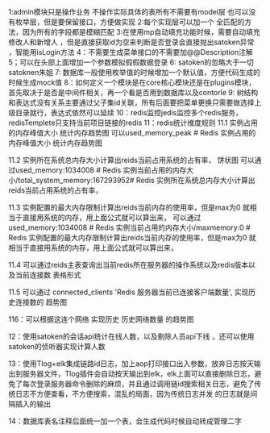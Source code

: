 1:admin模块只是操作业务 不操作实际具体的表所有不需要有model层 也可以没有枚举层，但是要保留接口，方便做实现
2:每个实现层可以加一个 全匹配的方法，因为所有的字段都是模糊匹配
3:在使用mp自动填充功能时候，需要自动填充修改人和新增人 ，但是直接获取id为空来判断是否登录会直接抛出satoken异常  ，智能用isLogin方法 
4：不需要生成菜单接口的不需要加@@Description注解
5；可以在头部上面增加一个参数模拟假假数据登录
6: satoken的忽略大于一切satoknen朱姐
7: 数据库一般使用枚举值的时候增加一个默认值，方便代码生成的时候生成mock值
8：如何定义一个模块是在core核心模块还是在plugins模块，首先取决于是否是中间件相关，再一个看是否用到数据库以及contorle
9: 树结构和表达式没有关系主要通过父子集id关联，所有后面要把菜单更换只需要做选择上级目录就行，表达式依然可以延续
10：redis监控jedis监控多个redis服务，redisTemplete只支持当前项目链接的redis
11：redis统计维度规则
11.1 实例占用的内存峰值大小 统计内存趋势图 
可以used_memory_peak # Redis 实例占用的内存峰值大小 统计内存趋势图

11.2 实例所在系统总内存大小计算出reids当前占用系统的占有率， 饼状图
可以通过used_memory:1034008 # Redis 实例当前占用的内存大小/total_system_memory:167293952# Redis 实例所在系统总内存大小计算出reids当前占用系统的占有率，

11.3 实例配置的最大内存限制计算出reids当前内存的使用率，但是max为0 就相当于直接用系统的内存，用上面公式就可以算出来，
可以通过used_memory:1034008 # Redis 实例当前占用的内存大小/maxmemory:0 # Redis 实例配置的最大内存限制计算出reids当前内存的使用率，但是max为0 就相当于直接用系统的内存，用上面公式就可以算出来，

11.4 可以通过reids主表查询出当前redis所在服务器的操作系统以及redis版本以及当前连接数 表格形式

11.5 可以通过 connected_clients 'Redis 服务器当前已连接客户端数量', 实现历史连接数的 趋势图

116：可以根据这连个网络 实现历史 历史网络数量 的趋势图



12：使用satoken的会话api统计在线人数，以及剔除人员api下线  ，还可以使用satoken的侦听器实现计算人数 


13：使用Tlog+elk集成链路id日志，加上aop打印接口出入参数，放弃日志按天输出到服务器文件，Tlog插件会自动按天输出到elk，elk上面可以直接删除日志，避免了每次登录服务器命令删除的麻烦，并且通过调用链id搜索相关日志，避免了传统日志不方便查看，不方便搜索，混乱的局面，因为传统日志并发 的日志就是间隔插入的输出


14：数据库表名注释后面统一加一个表，会生成代码时候自动转成管理二字

